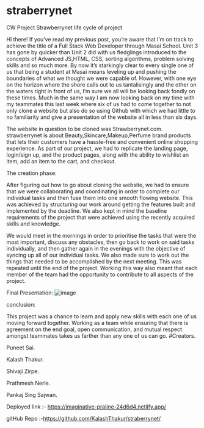 # straberrynet
CW Project
Strawberrynet
life cycle of project

Hi there! If you’ve read my previous post, you’re aware that I’m on track to achieve the title of a Full Stack Web Developer through Masai School. Unit 3 has gone by quicker than Unit 2 did with us fledglings introduced to the concepts of Advanced JS,HTML, CSS, sorting algorithms, problem solving skills and so much more. By now it’s starkingly clear to every single one of us that being a student at Masai means leveling up and pushing the boundaries of what we thought we were capable of. However, with one eye on the horizon where the shore calls out to us tantalisingly and the other on the waters right in front of us, I’m sure we all will be looking back fondly on these times. Much in the same way I am now looking back on my time with my teammates this last week where six of us had to come together to not only clone a website but also do so using Github with which we had little to no familiarity and give a presentation of the website all in less than six days.

The website in question to be cloned was Strawberrynet.com. strawberrynet is about Beauty,Skincare,Makeup,Perfume brand products that lets their customers have a hassle-free and convenient online shopping experience. As part of our project, we had to replicate the landing page, login/sign up, and the product pages, along with the ability to wishlist an item, add an item to the cart, and checkout.

The creation phase:

After figuring out how to go about cloning the website, we had to ensure that we were collaborating and coordinating in order to complete our individual tasks and then fuse them into one smooth flowing website. This was achieved by structuring our work around getting the features built and implemented by the deadline. We also kept in mind the baseline requirements of the project that were achieved using the recently acquired skills and knowledge.

We would meet in the mornings in order to prioritise the tasks that were the most important, discuss any obstacles, then go back to work on said tasks individually, and then gather again in the evenings with the objective of syncing up all of our individual tasks. We also made sure to work out the things that needed to be accomplished by the next meeting. This was repeated until the end of the project. Working this way also meant that each member of the team had the opportunity to contribute to all aspects of the project.

Final Presentation:
![image](https://user-images.githubusercontent.com/99667776/169653484-3ddb5c0e-5af0-4525-be8d-515fc0caa5af.png)



conclusion:

This project was a chance to learn and apply new skills with each one of us moving forward together. Working as a team while ensuring that there is agreement on the end goal, open communication, and mutual respect amongst teammates takes us farther than any one of us can go.
#Creators.

Puneet Sai.

Kalash Thakur.

Shivaji Zirpe.

Prathmesh Nerle.

Pankaj Sing Sajwan.

Deployed link :- https://imaginative-praline-24d6d4.netlify.app/

gitHub Repo :-https://github.com/KalashThakur/straberrynet/
